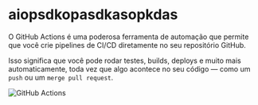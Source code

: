 # aiopsdkopasdkasopkdas

O GitHub Actions é uma poderosa ferramenta de automação que permite que você crie pipelines de CI/CD diretamente no seu repositório GitHub.

Isso significa que você pode rodar testes, builds, deploys e muito mais automaticamente, toda vez que algo acontece no seu código — como um `push` ou um `merge pull request`.

![GitHub Actions](steps/pt-br/1/image.png)